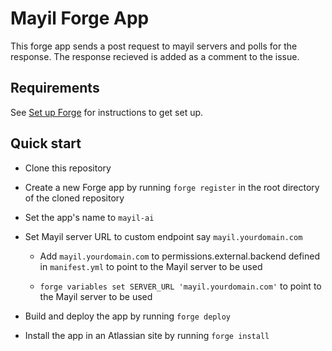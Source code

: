 # Mayil Forge App

This forge app sends a post request to mayil servers and polls for the response. The response recieved is added as a comment to the issue.

## Requirements

See [Set up Forge](https://developer.atlassian.com/platform/forge/set-up-forge/) for instructions to get set up.

## Quick start
- Clone this repository
- Create a new Forge app by running `forge register` in the root directory of the cloned repository
- Set the app's name to `mayil-ai`
- Set Mayil server URL to custom endpoint say `mayil.yourdomain.com`

    - Add `mayil.yourdomain.com` to permissions.external.backend defined in `manifest.yml` to point to the Mayil server to be used

    - `forge variables set SERVER_URL 'mayil.yourdomain.com'` to point to the Mayil server to be used

- Build and deploy the app by running `forge deploy`

- Install the app in an Atlassian site by running `forge install`